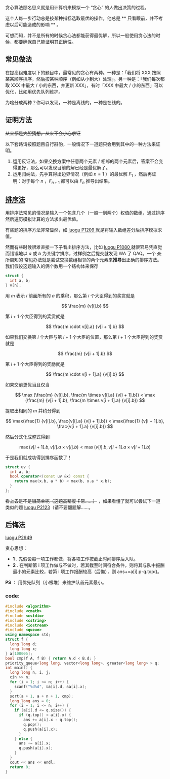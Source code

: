 贪心算法顾名思义就是用计算机来模拟一个 “贪心” 的人做出决策的过程。

这个人每一步行动总是按某种指标选取最优的操作，他总是 ** 只看眼前，并不考虑以后可能造成的影响 ** 。

可想而知，并不是所有的时候贪心法都能获得最优解，所以一般使用贪心法的时候，都要确保自己能证明其正确性。

## 常见做法

在提高组难度以下的题目中，最常见的贪心有两种。一种是：「我们将 XXX 按照某某顺序排序，然后按某种顺序（例如从小到大）处理」。另一种是：「我们每次都取 XXX 中最大 / 小的东西，并更新 XXX」，有时「XXX 中最大 / 小的东西」可以优化，比如用优先队列维护。

为啥分成两种？你可以发现，一种是离线的，一种是在线的。

## 证明方法

~~从来都是大胆猜想，从来不会小心求证~~

以下套路请按照题目自行斟酌，一般情况下一道题只会用到其中的一种方法来证明。

1. 运用反证法，如果交换方案中任意两个元素 / 相邻的两个元素后，答案不会变得更好，那么可以发现目前的解已经是最优解了。
2. 运用归纳法，先手算得出边界情况（例如 $n = 1$ ）的最优解 $F_1$ ，然后再证明：对于每个 $n$ ，$F_{n+1}$ 都可以由 $F_{n}$ 推导出结果。

## [排序法](https://goldimax.github.io/atricle.html?5b82a0a49f54540031c06bd8)

用排序法常见的情况是输入一个包含几个（一般一到两个）权值的数组，通过排序然后遍历模拟计算的方法求出最优值。

有些题的排序方法非常显然，如 [ luogu P1209 ](https://www.luogu.org/problemnew/show/P1209) 就是将输入数组差分后排序模拟求值。

然而有些时候很难直接一下子看出排序方法，比如 [ luogu P1080 ](https://www.luogu.org/problemnew/show/P1080) 就很容易凭直觉而错误地以 $a$ 或 $b$ 为关键字排序，过样例之后提交就发现 WA 了 QAQ。一个 ~~众所周知的~~ 常见办法就是尝试交换数组相邻的两个元素来**推导**出正确的排序方法。我们假设这题输入的俩个数用一个结构体来保存

```c++
struct {
  int a, b;
} v[n];
```

用 $m$ 表示 $i$ 前面所有的 $a$ 的乘积，那么第 $i$ 个大臣得到的奖赏就是 

$$
\frac{m} {v[i].b}
$$

第 $i + 1$ 个大臣得到的奖赏就是 

$$
\frac{m \cdot v[i].a} {v[i + 1].b}
$$

如果我们交换第 $i$ 个大臣与第 $i + 1$ 个大臣的位置，那么第 $i + 1$ 个大臣得到的奖赏就是 

$$
\frac{m} {v[i + 1].b}
$$

第 $i + 1$ 个大臣得到的奖励就是 

$$
\frac{m \cdot v[i + 1].a} {v[i].b}
$$

如果交前更优当且仅当 

$$
\max (\frac{m} {v[i].b}, \frac{m \times v[i].a} {v[i + 1].b})  < \max (\frac{m} {v[i + 1].b}, \frac{m \times v[i + 1].a} {v[i].b})
$$

提取出相同的 $m$ 并约分得到 

$$
\max(\frac{1} {v[i].b}, \frac{v[i].a} {v[i + 1].b}) < \max(\frac{1} {v[i + 1].b}, \frac{v[i + 1].a} {v[i].b})
$$

然后分式化成整式得到 

$$
\max(v[i + 1].b, v[i].a \times v[i].b) < \max(v[i].b, v[i + 1].a \times v[i + 1].b)
$$

于是我们就成功得到排序函数了！

```c++
struct uv {
  int a, b;
  bool operator<(const uv &x) const {
    return max(x.b, a * b) < max(b, x.a * x.b);
  }
};
```

~~看上去是不是很简单呢（这题高精度卡常……）~~ ，如果看懂了就可以尝试下一道类似的题 [luogu P2123](https://www.luogu.org/problemnew/show/P2123)（请不要翻题解……。

## 后悔法

[luogu P2949](https://www.luogu.org/problemnew/show/P2949)

贪心思想：

- **1** . 先假设每一项工作都做，将各项工作按截止时间排序后入队。      
- **2** . 在判断第 i 项工作做与不做时，若其截至时间符合条件，则将其与队中报酬最小的元素比较，若第 i 项工作报酬较高（后悔），则 ans+=a[i].p-q.top()。      

**PS** ： 用优先队列（小根堆）来维护队首元素最小。          

### code:

```cpp
#include <algorithm>
#include <cmath>
#include <cstdio>
#include <cstring>
#include <iostream>
#include <queue>
using namespace std;
struct f {
  long long d;
  long long x;
} a[100005];
bool cmp(f A, f B) { return A.d < B.d; }
priority_queue<long long, vector<long long>, greater<long long> > q;
int main() {
  long long n, i, j;
  cin >> n;
  for (i = 1; i <= n; i++) {
    scanf("%d%d", &a[i].d, &a[i].x);
  }
  sort(a + 1, a + n + 1, cmp);
  long long ans = 0;
  for (i = 1; i <= n; i++) {
    if (a[i].d <= q.size()) {
      if (q.top() < a[i].x) {
        ans += a[i].x - q.top();
        q.pop();
        q.push(a[i].x);
      }
    } else {
      ans += a[i].x;
      q.push(a[i].x);
    }
  }
  cout << ans << endl;
  return 0;
}
```
